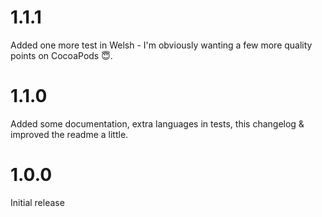 # 1.1.1

Added one more test in Welsh - I'm obviously wanting a few more quality points on CocoaPods 😇.

# 1.1.0

Added some documentation, extra languages in tests, this changelog & improved the readme a little.

# 1.0.0

Initial release
